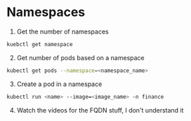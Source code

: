 # Namespaces 

1. Get the number of namespaces 
```bash
kuebctl get namespace 
```

2. Get number of pods based on a namespace 
```bash
kubectl get pods --namespace=<namespace_name>
```

3. Create a pod in a namespace 
```bash
kubectl run <name> --image=<image_name> -n finance
```

4. Watch the videos for the FQDN stuff, I don't understand it 